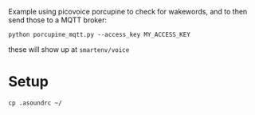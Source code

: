 Example using picovoice porcupine to check for wakewords, and to then send those to a MQTT broker:

`python porcupine_mqtt.py --access_key MY_ACCESS_KEY`

these will show up at `smartenv/voice`

# Setup
`cp .asoundrc ~/`
